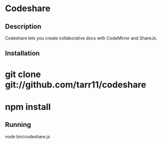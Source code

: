 Codeshare
=========

## Description
Codeshare lets you create collaborative docs with CodeMirror and ShareJs.  

## Installation
   # git clone git://github.com/tarr11/codeshare
   # npm install

## Running
   node bin/codeshare.js


